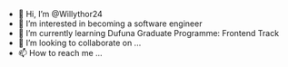 - 👋 Hi, I’m @Willythor24
- 👀 I’m interested in becoming a software engineer
- 🌱 I’m currently learning Dufuna Graduate Programme: Frontend Track
- 💞️ I’m looking to collaborate on ...
- 📫 How to reach me ...

<!---
Willythor24/Willythor24 is a ✨ special ✨ repository because its `README.md` (this file) appears on your GitHub profile.
You can click the Preview link to take a look at your changes.
--->
